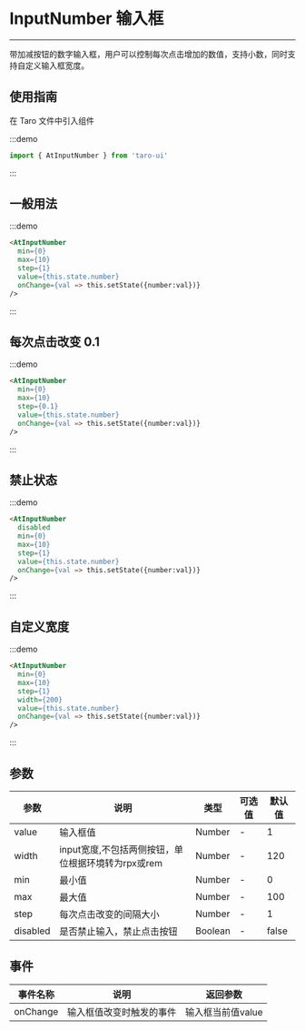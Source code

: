 # InputNumber 输入框

---
带加减按钮的数字输入框，用户可以控制每次点击增加的数值，支持小数，同时支持自定义输入框宽度。

## 使用指南

在 Taro 文件中引入组件

:::demo

```js
import { AtInputNumber } from 'taro-ui'
```

:::

## 一般用法

:::demo

```html
<AtInputNumber
  min={0}
  max={10}
  step={1}
  value={this.state.number}
  onChange={val => this.setState({number:val})}
/>
```

:::

## 每次点击改变 0.1

:::demo

```html
<AtInputNumber
  min={0}
  max={10}
  step={0.1}
  value={this.state.number}
  onChange={val => this.setState({number:val})}
/>
```

:::

## 禁止状态

:::demo

```html
<AtInputNumber
  disabled
  min={0}
  max={10}
  step={1}
  value={this.state.number}
  onChange={val => this.setState({number:val})}
/>
```

:::

## 自定义宽度

:::demo

```html
<AtInputNumber
  min={0}
  max={10}
  step={1}
  width={200}
  value={this.state.number}
  onChange={val => this.setState({number:val})}
/>
```

:::

## 参数

| 参数       | 说明                                   | 类型    | 可选值                                                              | 默认值   |
| ---------- | -------------------------------------- | ------- | ------------------------------------------------------------------- | -------- |
| value | 输入框值 | Number  | - | 1 |
| width | input宽度,不包括两侧按钮，单位根据环境转为rpx或rem  | Number  | - | 120 |
| min   | 最小值  | Number  | - | 0 |
| max   | 最大值  | Number | - | 100 |
| step   | 每次点击改变的间隔大小 | Number  | -  | 1 |
| disabled| 是否禁止输入，禁止点击按钮  | Boolean | - | false    |

## 事件

| 事件名称 | 说明          | 返回参数  |
|---------- |-------------- |---------- |
| onChange | 输入框值改变时触发的事件 | 输入框当前值value  |
